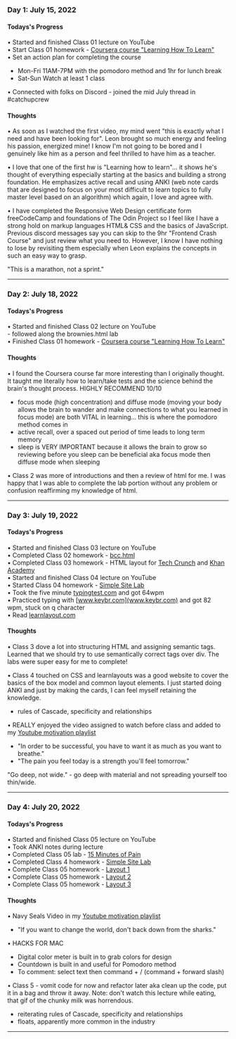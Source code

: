 ### Day 1: July 15, 2022

#### Todays's Progress

• Started and finished Class 01 lecture on YouTube<br>
• Start Class 01 homework - [Coursera course "Learning How To Learn"](https://coursera.org/share/ace875e4dd605145d75886055799dee7)<br>
• Set an action plan for completing the course<br>

- Mon-Fri 11AM-7PM with the pomodoro method and 1hr for lunch break<br>
- Sat-Sun Watch at least 1 class<br>

• Connected with folks on Discord - joined the mid July thread in #catchupcrew<br>

#### Thoughts

• As soon as I watched the first video, my mind went "this is exactly what I need and have been looking for". Leon brought so much energy and feeling his passion, energized mine! I know I'm not going to be bored and I genuinely like him as a person and feel thrilled to have him as a teacher.<br>

• I love that one of the first hw is "Learning how to learn"... it shows he's thought of everything especially starting at the basics and building a strong foundation. He emphasizes active recall and using ANKI (web note cards that are designed to focus on your most difficult to learn topics to fully master level based on an algorithm) which again, I love and agree with.<br>

• I have completed the Responsive Web Design certificate form freeCodeCamp and foundations of The Odin Project so I feel like I have a strong hold on markup languages HTML& CSS and the basics of JavaScript. Previous discord messages say you can skip to the 9hr "Frontend Crash Course" and just review what you need to. However, I know I have nothing to lose by revisiting them especially when Leon explains the concepts in such an easy way to grasp.<br>

"This is a marathon, not a sprint."<br>

---

### Day 2: July 18, 2022

#### Todays's Progress

• Started and finished Class 02 lecture on YouTube<br> - followed along the brownies.html lab<br>
• Finished Class 01 homework - [Coursera course "Learning How To Learn"](https://coursera.org/share/ace875e4dd605145d75886055799dee7)<br>

#### Thoughts

• I found the Coursera course far more interesting than I originally thought. It taught me literally how to learn/take tests and the science behind the brain's thought process. HIGHLY RECOMMEND 10/10<br>

- focus mode (high concentration) and diffuse mode (moving your body allows the brain to wander and make connections to what you learned in focus mode) are both VITAL in learning... this is where the pomodoro method comes in<br>
- active recall, over a spaced out period of time leads to long term memory<br>
- sleep is VERY IMPORTANT because it allows the brain to grow so reviewing before you sleep can be beneficial aka focus mode then diffuse mode when sleeping<br>

• Class 2 was more of introductions and then a review of html for me. I was happy that I was able to complete the lab portion without any problem or confusion reaffirming my knowledge of html.<br>

---

### Day 3: July 19, 2022

#### Todays's Progress

• Started and finished Class 03 lecture on YouTube<br>
• Completed Class 02 homework - [bcc.html](./class02-materials/bbc.html)<br>
• Completed Class 03 homework - HTML layout for [Tech Crunch](./class-03-materials/tech-crunch.html) and [Khan Academy](./class-03-materials/khan-academy.html)<br>
• Started and finished Class 04 lecture on YouTube<br>
• Started Class 04 homework - [Simple Site Lab](./class04-materials/simple-site-lab/simple-site.html)<br>
• Took the five minute [typingtest.com](www.typingtest.com) and got 64wpm<br>
• Practiced typing with [www.keybr.com](www.keybr.com) and got 82 wpm, stuck on q character<br>
• Read [learnlayout.com](www.learnlayout.com)<br>

#### Thoughts

• Class 3 dove a lot into structuring HTML and assigning semantic tags. Learned that we should try to use semantically correct tags over div. The labs were super easy for me to complete!<br>

• Class 4 touched on CSS and learnlayouts was a good website to cover the basics of the box model and common layout elements. I just started doing ANKI and just by making the cards, I can feel myself retaining the knowledge. <br>

- rules of Cascade, specificity and relationships<br>

• REALLY enjoyed the video assigned to watch before class and added to my [Youtube motivation playlist](https://youtube.com/playlist?list=PLxQMbVxcoynL5lkksJY8l3FS4yL8jWMAi)<br>

- "In order to be successful, you have to want it as much as you want to breathe."<br>
- "The pain you feel today is a strength you'll feel tomorrow."<br>

"Go deep, not wide." - go deep with material and not spreading yourself too thin/wide. <br>

---

### Day 4: July 20, 2022

#### Todays's Progress

• Started and finished Class 05 lecture on YouTube<br>
• Took ANKI notes during lecture<br>
• Completed Class 05 lab - [15 Minutes of Pain](./class05-materials/15-min-of-pain-layout/index.html)<br>
• Completed Class 4 homework - [Simple Site Lab](./class04-materials/simple-site-lab/simple-site.html)<br>
• Complete Class 05 homework - [Layout 1](./class05-materials/three-layouts/layout-1/index.html)<br>
• Complete Class 05 homework - [Layout 2](./class05-materials/three-layouts/layout-2/index.html)<br>
• Complete Class 05 homework - [Layout 3](./class05-materials/three-layouts/layout-3/index.html)<br>

#### Thoughts

• Navy Seals Video in my [Youtube motivation playlist](https://youtube.com/playlist?list=PLxQMbVxcoynL5lkksJY8l3FS4yL8jWMAi)<br>

- "If you want to change the world, don't back down from the sharks."<br>

• HACKS FOR MAC<br>

- Digital color meter is built in to grab colors for design<br>
- Countdown is built in and useful for Pomodoro method<br>
- To comment: select text then command + / (command + forward slash) <br>

• Class 5 - vomit code for now and refactor later aka clean up the code, put it in a bag and throw it away. Note: don't watch this lecture while eating, that gif of the chunky milk was horrendous.<br>

- reiterating rules of Cascade, specificity and relationships<br>
- floats, apparently more common in the industry<br>

---

